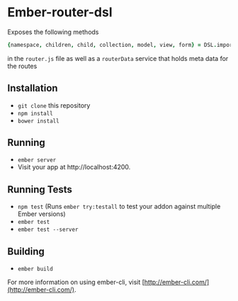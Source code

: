 # Ember-router-dsl

Exposes the following methods
```coffee
{namespace, children, child, collection, model, view, form} = DSL.import @, 
```

in the `router.js` file as well as a `routerData` service that holds meta data for the routes

## Installation

* `git clone` this repository
* `npm install`
* `bower install`

## Running

* `ember server`
* Visit your app at http://localhost:4200.

## Running Tests

* `npm test` (Runs `ember try:testall` to test your addon against multiple Ember versions)
* `ember test`
* `ember test --server`

## Building

* `ember build`

For more information on using ember-cli, visit [http://ember-cli.com/](http://ember-cli.com/).
